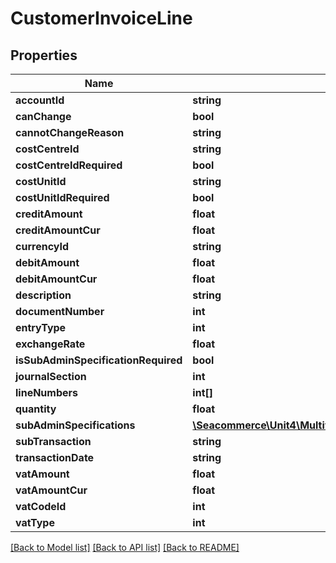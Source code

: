 # CustomerInvoiceLine

## Properties
Name | Type | Description | Notes
------------ | ------------- | ------------- | -------------
**accountId** | **string** |  | [optional] 
**canChange** | **bool** |  | [optional] 
**cannotChangeReason** | **string** |  | [optional] 
**costCentreId** | **string** |  | [optional] 
**costCentreIdRequired** | **bool** |  | [optional] 
**costUnitId** | **string** |  | [optional] 
**costUnitIdRequired** | **bool** |  | [optional] 
**creditAmount** | **float** |  | [optional] 
**creditAmountCur** | **float** |  | [optional] 
**currencyId** | **string** |  | [optional] 
**debitAmount** | **float** |  | [optional] 
**debitAmountCur** | **float** |  | [optional] 
**description** | **string** |  | [optional] 
**documentNumber** | **int** |  | [optional] 
**entryType** | **int** |  | [optional] 
**exchangeRate** | **float** |  | [optional] 
**isSubAdminSpecificationRequired** | **bool** |  | [optional] 
**journalSection** | **int** |  | [optional] 
**lineNumbers** | **int[]** |  | [optional] 
**quantity** | **float** |  | [optional] 
**subAdminSpecifications** | [**\Seacommerce\Unit4\Multivers\Sdk\Model\SubAdminSpec[]**](SubAdminSpec.md) |  | [optional] 
**subTransaction** | **string** |  | [optional] 
**transactionDate** | **string** |  | 
**vatAmount** | **float** |  | [optional] 
**vatAmountCur** | **float** |  | [optional] 
**vatCodeId** | **int** |  | [optional] 
**vatType** | **int** |  | [optional] 

[[Back to Model list]](../README.md#documentation-for-models) [[Back to API list]](../README.md#documentation-for-api-endpoints) [[Back to README]](../README.md)


